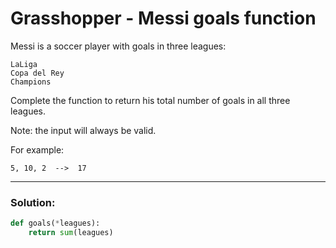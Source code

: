 # Grasshopper - Messi goals function

Messi is a soccer player with goals in three leagues:

```
LaLiga
Copa del Rey
Champions
```

Complete the function to return his total number of goals in all three leagues.

Note: the input will always be valid.

For example:

```
5, 10, 2  -->  17
```

---

### Solution:

```python
def goals(*leagues):
    return sum(leagues)
```
